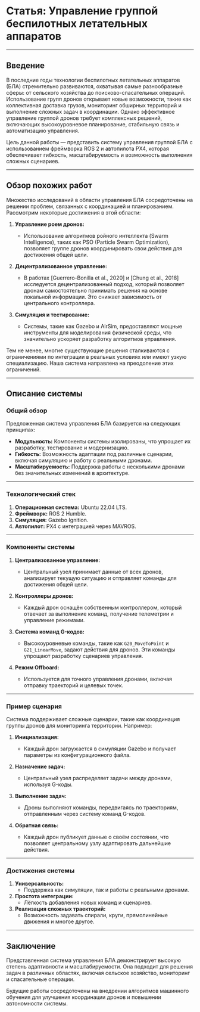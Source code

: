 # **Статья: Управление группой беспилотных летательных аппаратов**

---

## **Введение**

В последние годы технологии беспилотных летательных аппаратов (БЛА) стремительно развиваются, охватывая самые разнообразные сферы: от сельского хозяйства до поисково-спасательных операций. Использование групп дронов открывает новые возможности, такие как коллективная доставка грузов, мониторинг обширных территорий и выполнение сложных задач в координации. Однако эффективное управление группой дронов требует комплексных решений, включающих высокоуровневое планирование, стабильную связь и автоматизацию управления.

Цель данной работы — представить систему управления группой БЛА с использованием фреймворка ROS 2 и автопилота PX4, которая обеспечивает гибкость, масштабируемость и возможность выполнения сложных сценариев.

---

## **Обзор похожих работ**

Множество исследований в области управления БЛА сосредоточены на решении проблем, связанных с координацией и планированием. Рассмотрим некоторые достижения в этой области:

1. **Управление роем дронов:**
   - Использование алгоритмов ройного интеллекта (Swarm Intelligence), таких как PSO (Particle Swarm Optimization), позволяет группе дронов координировать свои действия для достижения общей цели.

2. **Децентрализованное управление:**
   - В работах [Guerrero-Bonilla et al., 2020] и [Chung et al., 2018] исследуется децентрализованный подход, который позволяет дронам самостоятельно принимать решения на основе локальной информации. Это снижает зависимость от центрального контроллера.

3. **Симуляция и тестирование:**
   - Системы, такие как Gazebo и AirSim, предоставляют мощные инструменты для моделирования физической среды, что значительно ускоряет разработку алгоритмов управления.

Тем не менее, многие существующие решения сталкиваются с ограничениями по интеграции в реальных условиях или имеют узкую специализацию. Наша система направлена на преодоление этих ограничений.

---

## **Описание системы**

### **Общий обзор**

Предложенная система управления БЛА базируется на следующих принципах:
- **Модульность:** Компоненты системы изолированы, что упрощает их разработку, тестирование и модернизацию.
- **Гибкость:** Возможность адаптации под различные сценарии, включая симуляцию и работу с реальными дронами.
- **Масштабируемость:** Поддержка работы с несколькими дронами без значительных изменений в архитектуре.

---

### **Технологический стек**

1. **Операционная система:** Ubuntu 22.04 LTS.
2. **Фреймворк:** ROS 2 Humble.
3. **Симуляция:** Gazebo Ignition.
4. **Автопилот:** PX4 с интеграцией через MAVROS.

---

### **Компоненты системы**

1. **Централизованное управление:**
   - Центральный узел принимает данные от всех дронов, анализирует текущую ситуацию и отправляет команды для достижения общей цели.

2. **Контроллеры дронов:**
   - Каждый дрон оснащён собственным контроллером, который отвечает за выполнение команд, получение телеметрии и управление режимами.

3. **Система команд G-кодов:**
   - Высокоуровневые команды, такие как `G20_MoveToPoint` и `G21_LinearMove`, задают действия для дронов. Эти команды упрощают разработку сценариев управления.

4. **Режим Offboard:**
   - Используется для точного управления дронами, включая отправку траекторий и целевых точек.

---

### **Пример сценария**

Система поддерживает сложные сценарии, такие как координация группы дронов для мониторинга территории. Например:

1. **Инициализация:**
   - Каждый дрон загружается в симуляции Gazebo и получает параметры из конфигурационного файла.

2. **Назначение задач:**
   - Центральный узел распределяет задачи между дронами, используя G-коды.

3. **Выполнение задач:**
   - Дроны выполняют команды, передвигаясь по траекториям, отправленным через систему команд G-кодов.

4. **Обратная связь:**
   - Каждый дрон публикует данные о своём состоянии, что позволяет центральному узлу адаптировать дальнейшие действия.

---

### **Достижения системы**

1. **Универсальность:**
   - Поддержка как симуляции, так и работы с реальными дронами.
2. **Простота интеграции:**
   - Лёгкость добавления новых команд и сценариев.
3. **Реализация сложных траекторий:**
   - Возможность задавать спирали, круги, прямолинейные движения и многое другое.

---

## **Заключение**

Представленная система управления БЛА демонстрирует высокую степень адаптивности и масштабируемости. Она подходит для решения задач в различных областях, включая сельское хозяйство, мониторинг и спасательные операции. 

Будущие работы сосредоточены на внедрении алгоритмов машинного обучения для улучшения координации дронов и повышении автономности системы.